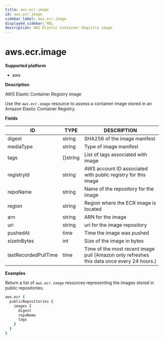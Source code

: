 ```yaml
---
title: aws.ecr.image
id: aws.ecr.image
sidebar_label: aws.ecr.image
displayed_sidebar: MQL
description: AWS Elastic Container Registry image
---
```


# aws.ecr.image

**Supported platform**

- aws

**Description**

AWS Elastic Container Registry image

Use the `aws.ecr.image` resource to assess a container image stored in an Amazon Elastic Container Registry.

**Fields**

| ID                   | TYPE             | DESCRIPTION                                                                               |
| -------------------- | ---------------- | ----------------------------------------------------------------------------------------- |
| digest               | string           | SHA256 of the image manifest                                                              |
| mediaType            | string           | Type of image manifest                                                                    |
| tags                 | &#91;&#93;string | List of tags associated with image                                                        |
| registryId           | string           | AWS account ID associated with public registry for this image                             |
| repoName             | string           | Name of the repository for the image                                                      |
| region               | string           | Region where the ECR image is located                                                     |
| arn                  | string           | ARN for the image                                                                         |
| uri                  | string           | uri for the image repository                                                              |
| pushedAt             | time             | Time the image was pushed                                                                 |
| sizeInBytes          | int              | Size of the image in bytes                                                                |
| lastRecordedPullTime | time             | Time of the most recent image pull (Amazon only refreshes this data once every 24 hours.) |

**Examples**

Return a list of `aws.ecr.image` resources representing the images stored in public repositories.

```coffee
aws.ecr {
  publicRepositories {
    images {
      digest
      repoName
      tags
    }
  }
}
```
